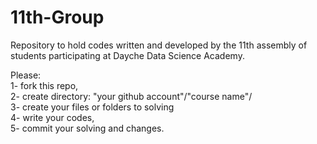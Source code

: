 # 11th-Group
Repository to hold codes written and developed by the 11th assembly of students participating at Dayche Data Science Academy.

Please: <br />
1- fork this repo, <br />
2- create directory: "your github account"/"course name"/ <br />
3- create your files or folders to solving <br />
4- write your codes, <br />
5- commit your solving and changes. <br />

